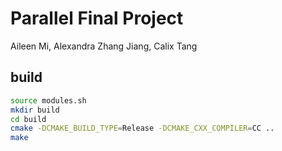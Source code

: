 # Parallel Final Project
Aileen Mi, Alexandra Zhang Jiang, Calix Tang

## build
```bash
source modules.sh
mkdir build
cd build
cmake -DCMAKE_BUILD_TYPE=Release -DCMAKE_CXX_COMPILER=CC ..
make
```